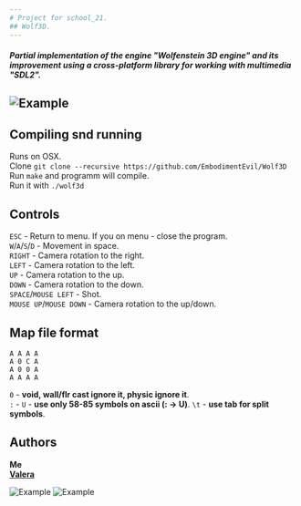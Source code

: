 ```yaml
---
# Project for school_21.
## Wolf3D.
---
```

##### Partial implementation of the engine "Wolfenstein 3D engine" and its improvement using a cross-platform library for working with multimedia "SDL2".
![Example](https://github.com/EmbodimentEvil/Wolf3D-1/blob/master/images/main_menu.png)
---
## Compiling snd running
Runs on OSX.  
Clone `git clone --recursive https://github.com/EmbodimentEvil/Wolf3D`  
Run `make` and programm will compile.  
Run it with `./wolf3d`

## Controls
`ESC` - Return to menu. If you on menu - close the program.  
`W`/`A`/`S`/`D` - Movement in space.  
`RIGHT` - Camera rotation to the right.  
`LEFT` - Camera rotation to the left.  
`UP` - Camera rotation to the up.  
`DOWN` - Camera rotation to the down.  
`SPACE`/`MOUSE LEFT` - Shot.  
`MOUSE UP`/`MOUSE DOWN` - Camera rotation to the up/down.  


## Map file format

```
A A A A
A 0 C A
A 0 0 A
A A A A
```
`0`         -	**void, wall/flr cast ignore it, physic ignore it**.  
`:` - `U`	-	**use only 58-85 symbols on ascii (: -> U)**.
`\t`		-	**use tab for split symbols**.

## Authors

**Me**  
[**Valera**](https://github.com/BeneathTS)

![Example](https://github.com/EmbodimentEvil/Wolf3D-1/blob/master/images/blue_map.png)
![Example](https://github.com/EmbodimentEvil/Wolf3D-1/blob/master/images/red_map.png)
